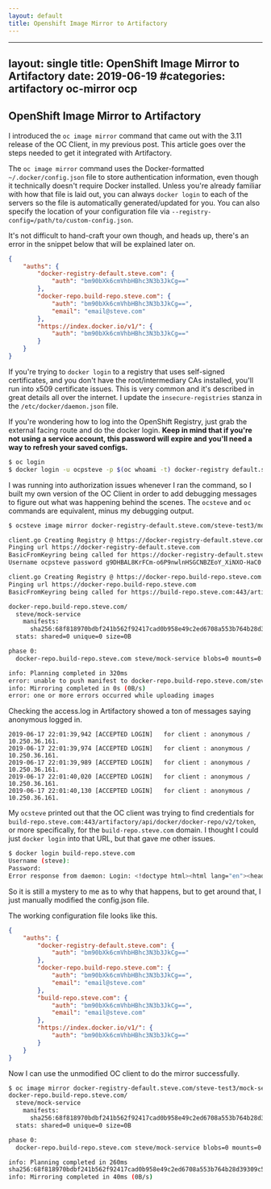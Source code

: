 ```yaml
---
layout: default
title: Openshift Image Mirror to Artifactory
---
```


---
layout: single
title: OpenShift Image Mirror to Artifactory
date: 2019-06-19
#categories: artifactory oc-mirror ocp
---

## OpenShift Image Mirror to Artifactory

I introduced the `oc image mirror` command that came out with the 3.11 release of the OC Client, in my previous post.  This article goes over the steps needed to get it integrated with Artifactory.


The `oc image mirror` command uses the Docker-formatted `~/.docker/config.json` file to store authentication information, even though it technically doesn't require Docker installed.  Unless you're already familiar with how that file is laid out, you can always `docker login` to each of the servers so the file is automatically generated/updated for you.  You can also specify the location of your configuration file via `--registry-config=/path/to/custom-config.json`.

It's not difficult to hand-craft your own though, and heads up, there's an error in the snippet below that will be explained later on.
```json
{
	"auths": {
		"docker-registry-default.steve.com": {
			"auth": "bm90bXk6cmVhbHBhc3N3b3JkCg=="
		},
		"docker-repo.build-repo.steve.com": {
			"auth": "bm90bXk6cmVhbHBhc3N3b3JkCg==",
			"email": "email@steve.com"
		},
		"https://index.docker.io/v1/": {
			"auth": "bm90bXk6cmVhbHBhc3N3b3JkCg=="
		}
	}
}
```


If you're trying to `docker login` to a registry that uses self-signed certificates, and you don't have the root/intermediary CAs installed, you'll run into x509 certificate issues.  This is very common and it's described in great details all over the internet.  I update the `insecure-registries` stanza in the `/etc/docker/daemon.json` file.


If you're wondering how to log into the OpenShift Registry, just grab the external facing route and do the docker login.  **Keep in mind that if you're not using a service account, this password will expire and you'll need a way to refresh your saved configs.**

```bash
$ oc login
$ docker login -u ocpsteve -p $(oc whoami -t) docker-registry default.steve.com
```


I was running into authorization issues whenever I ran the command, so I built my own version of the OC Client in order to add debugging messages to figure out what was happening behind the scenes.  The `ocsteve` and `oc` commands are equivalent, minus my debugging output.

```bash
$ ocsteve image mirror docker-registry-default.steve.com/steve-test3/mock-service:1.0 docker-repo.build-repo.steve.com/steve/mock-service:1.0 --insecure

client.go Creating Registry @ https://docker-registry-default.steve.com and repoName of steve-test3/mock-service
Pinging url https://docker-registry-default.steve.com
BasicFromKeyring being called for https://docker-registry-default.steve.com/openshift/token
Username ocpsteve password g9DHBAL8KrFCm-o6P9nwlnHSGCNBZEoY_XiNXO-HaC0 url attempted = https://docker-registry-default.steve.com/openshift/token

client.go Creating Registry @ https://docker-repo.build-repo.steve.com and repoName of steve/mock-service
Pinging url https://docker-repo.build-repo.steve.com
BasicFromKeyring being called for https://build-repo.steve.com:443/artifactory/api/docker/docker-repo/v2/token

docker-repo.build-repo.steve.com/
  steve/mock-service
    manifests:
      sha256:68f818970bdbf241b562f92417cad0b958e49c2ed6708a553b764b28d39309c5 -> 1.0
  stats: shared=0 unique=0 size=0B

phase 0:
  docker-repo.build-repo.steve.com steve/mock-service blobs=0 mounts=0 manifests=1 shared=0

info: Planning completed in 320ms
error: unable to push manifest to docker-repo.build-repo.steve.com/steve/mock-service:1.0: unauthorized: The client does not have permission to push to the repository.
info: Mirroring completed in 0s (0B/s)
error: one or more errors occurred while uploading images
```

Checking the access.log in Artifactory showed a ton of messages saying anonymous logged in.

```
2019-06-17 22:01:39,942 [ACCEPTED LOGIN]   for client : anonymous / 10.250.36.161.
2019-06-17 22:01:39,974 [ACCEPTED LOGIN]   for client : anonymous / 10.250.36.161.
2019-06-17 22:01:39,989 [ACCEPTED LOGIN]   for client : anonymous / 10.250.36.161.
2019-06-17 22:01:40,020 [ACCEPTED LOGIN]   for client : anonymous / 10.250.36.161.
2019-06-17 22:01:40,130 [ACCEPTED LOGIN]   for client : anonymous / 10.250.36.161.
```

My `ocsteve` printed out that the OC client was trying to find credentials for  `build-repo.steve.com:443/artifactory/api/docker/docker-repo/v2/token`, or more specifically, for the `build-repo.steve.com` domain.  I thought I could just `docker login` into that URL, but that gave me other issues.


```bash
$ docker login build-repo.steve.com
Username (steve):
Password:
Error response from daemon: Login: <!doctype html><html lang="en"><head><title>HTTP Status 404 – Not Found</title><style type="text/css">h1 {font-family:Tahoma,Arial,sans-serif;color:white;background-color:#525D76;font-size:22px;} h2 {font-family:Tahoma,Arial,sans-serif;color:white;background-color:#525D76;font-size:16px;} h3 {font-family:Tahoma,Arial,sans-serif;color:white;background-color:#525D76;font-size:14px;} body {font-family:Tahoma,Arial,sans-serif;color:black;background-color:white;} b {font-family:Tahoma,Arial,sans-serif;color:white;background-color:#525D76;} p {font-family:Tahoma,Arial,sans-serif;background:white;color:black;font-size:12px;} a {color:black;} a.name {color:black;} .line {height:1px;background-color:#525D76;border:none;}</style></head><body><h1>HTTP Status 404 – Not Found</h1><hr class="line" /><p><b>Type</b> Status Report</p><p><b>Message</b> &#47;v1&#47;users&#47;</p><p><b>Description</b> The origin server did not find a current representation for the target resource or is not willing to disclose that one exists.</p><hr class="line" /><h3>Apache Tomcat/8.5.32</h3></body></html> (Code: 404; Headers: map[Date:[Wed, 19 Jun 2019 21:41:30 GMT] Server:[Apache/2.4.29 (Win64) OpenSSL/1.1.0g] Content-Type:[text/html;charset=utf-8] Content-Language:[en] Content-Length:[1091]])
```

So it is still a mystery to me as to why that happens, but to get around that, I just manually modified the config.json file.

The working configuration file looks like this.

```json
{
    "auths": {
        "docker-registry-default.steve.com": {
            "auth": "bm90bXk6cmVhbHBhc3N3b3JkCg=="
        },
        "docker-repo.build-repo.steve.com": {
            "auth": "bm90bXk6cmVhbHBhc3N3b3JkCg==",
            "email": "email@steve.com"
        },
        "build-repo.steve.com": {
            "auth": "bm90bXk6cmVhbHBhc3N3b3JkCg==",
            "email": "email@steve.com"
        },
        "https://index.docker.io/v1/": {
            "auth": "bm90bXk6cmVhbHBhc3N3b3JkCg=="
        }
    }
}
```

Now I can use the unmodified OC client to do the mirror successfully.
```bash
$ oc image mirror docker-registry-default.steve.com/steve-test3/mock-service:1.0 docker-repo.build-repo.steve.com/steve/mock-service:1.0 --insecure
docker-repo.build-repo.steve.com/
  steve/mock-service
    manifests:
      sha256:68f818970bdbf241b562f92417cad0b958e49c2ed6708a553b764b28d39309c5 -> 1.0
  stats: shared=0 unique=0 size=0B

phase 0:
  docker-repo.build-repo.steve.com steve/mock-service blobs=0 mounts=0 manifests=1 shared=0

info: Planning completed in 260ms
sha256:68f818970bdbf241b562f92417cad0b958e49c2ed6708a553b764b28d39309c5 docker-repo.build-repo.steve.com/steve/mock-service:1.0
info: Mirroring completed in 40ms (0B/s)
```
